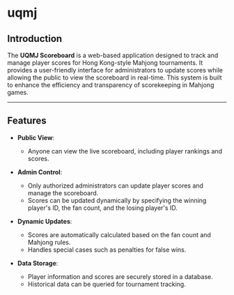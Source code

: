 # uqmj


## Introduction

The **UQMJ Scoreboard** is a web-based application designed to track and manage player scores for Hong Kong-style Mahjong tournaments. It provides a user-friendly interface for administrators to update scores while allowing the public to view the scoreboard in real-time. This system is built to enhance the efficiency and transparency of scorekeeping in Mahjong games.

---

## Features

- **Public View**: 
  - Anyone can view the live scoreboard, including player rankings and scores.
  
- **Admin Control**:
  - Only authorized administrators can update player scores and manage the scoreboard.
  - Scores can be updated dynamically by specifying the winning player's ID, the fan count, and the losing player's ID.
  
- **Dynamic Updates**:
  - Scores are automatically calculated based on the fan count and Mahjong rules.
  - Handles special cases such as penalties for false wins.

- **Data Storage**:
  - Player information and scores are securely stored in a database.
  - Historical data can be queried for tournament tracking.
